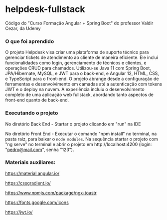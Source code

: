 # helpdesk-fullstack

Código do "Curso Formação Angular + Spring Boot" do professor Valdir Cezar, da Udemy

### O que foi aprendido

O projeto Helpdesk visa criar uma plataforma de suporte técnico para gerenciar tickets de atendimento ao cliente de maneira eficiente. Ele inclui funcionalidades 
como login, gerenciamento de técnicos e clientes, e operações CRUD para chamados. Utilizou-se Java 11 com Spring Boot, JPA/Hibernate, MySQL, e JWT para o back-end, 
e Angular 12, HTML, CSS, e TypeScript para o front-end. O projeto abrange desde a configuração de ferramentas e desenvolvimento em camadas até a autenticação com 
tokens JWT e o deploy na nuvem. A experiência incluiu o desenvolvimento completo de uma aplicação web fullstack, abordando tanto aspectos de front-end quanto de back-end.

### Executando o projeto
No diretório Back End - Startar o projeto clicando em "run" na IDE

No diretório Front End - Executar o comando "npm install" no terminal, na pasta raiz, 
para baixar o `node modules`. Na sequência startar o projeto com "ng serve" no terminal e abrir o projeto em http://localhost:4200 (login: "pedro@mail.com", senha "123").

### Materiais auxiliares:
https://material.angular.io/

https://cssgradient.io/

https://www.npmjs.com/package/ngx-toastr

https://fonts.google.com/icons

https://jwt.io/
